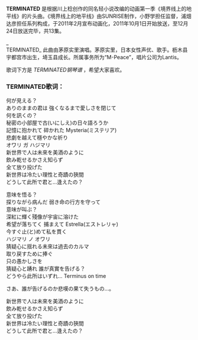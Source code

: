 

**TERMINATED**
是根据川上稔创作的同名轻小说改编的动画第一季《境界线上的地平线》的片头曲。《境界线上的地平线》由SUNRISE制作，小野学担任监督，浦畑达彦担任系列构成，于2011年2月宣布动画化，2011年10月1日开始放送，至12月24日放送完毕，共13集。

_  
TERMINATED_
此曲由茅原实里演唱。茅原实里，日本女性声优、歌手。枥木县宇都宫市出生，埼玉县成长。所属事务所为“M-Peace”，唱片公司为Lantis。

  
歌词下方是 _TERMINATED钢琴谱_ ，希望大家喜欢。

### TERMINATED歌词：

何が見える？  
ありのままの君は 強くなるまで愛しさを閉じて  
何を訊くの？  
秘密の小部屋で古(いにしえ)の日々語ろうか  
記憶に抱かれて 碎かれた Mysteria(ミステリア)  
悲劇を越えて穩やかな祈り  
オワリ ガ ハジマリ  
新世界で人は未來を美酒のように  
飲み乾せるかさえ知らず  
全て放り投げた  
新世界は冷たい理性と奇蹟の狹間  
どうして此所で君と…逢えたの？

意味を悟る？  
探りながら病んだ 弱き命の行方を守って  
意味が叫ぶ？  
深紅に輝く殘像が宇宙に溶けた  
希望が落ちてく 捕まえて Estrella(エストレリャ)  
今すぐ止(と)めて私を貫く  
ハジマリ ノ オワリ  
猜疑心に揺れる未來は過去のカルマ  
取り戻すために捧ぐ  
只の愚かしさを  
猜疑心と踴れ 誰が真實を告げる？  
どうやら此所はいずれ… Terminus on time

さあ、誰が告げるのか悲嘆の果て失うもの…。

新世界で人は未來を美酒のように  
飲み乾せるかさえ知らず  
全て放り投げた  
新世界は冷たい理性と奇蹟の狹間  
どうして此所で君と…逢えたの？

